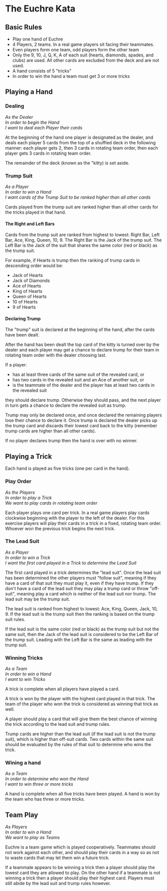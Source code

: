 # The Euchre Kata
## Basic Rules
* Play one hand of Euchre
* 4 Players, 2 teams.  In a real game players sit facing their teammates.
* Even players form one team, odd players form the other team
* Only the 9, 10, J, Q, K, A of each suit (hearts, diamonds, spades, and clubs) are used.  All other cards are excluded from the deck and are not used.
* A hand consists of 5 "tricks"
* In order to win the hand a team must get 3 or more tricks

## Playing a Hand

### Dealing

_As the Dealer_<br />
_In order to begin the Hand_<br />
_I want to deal each Player their cards_<br />

At the beginning of the hand one player is designated as the dealer, and deals each player 5 cards from the top of a shuffled deck in the following manner: each player gets 2, then 3 cards in rotating team order, then each player gets 3 cards in rotating team order.

The remainder of the deck (known as the "kitty) is set aside.

### Trump Suit

_As a Player_<br />
_In order to win a Hand_<br />
_I want cards of the Trump Suit to be ranked higher than all other cards_<br />

Cards played from the trump suit are ranked higher than all other cards for the tricks played in that hand.

#### The Right and Left Bars
Cards from the trump suit are ranked from highest to lowest: Right Bar, Left Bar, Ace, King, Queen, 10, 9. The Right Bar is the Jack of the trump suit.  The Left Bar is the Jack of the suit that shares the same color (red or black) as the trump suit.

For example, if Hearts is trump then the ranking of trump cards in descending order would be:
* Jack of Hearts
* Jack of Diamonds
* Ace of Hearts
* King of Hearts
* Queen of Hearts
* 10 of Hearts
* 9 of Hearts

#### Declaring Trump
The "trump" suit is declared at the beginning of the hand, after the cards have been dealt.

After the hand has been dealt the top card of the kitty is turned over by the dealer and each player may get a chance to declare trump for their team in rotating team order with the dealer choosing last.  

If a player:
* has at least three cards of the same suit of the revealed card, or
* has two cards in the revealed suit and an Ace of another suit, or
* is the teammate of the dealer and the player has at least two cards in the revealed suit

they should declare trump.  Otherwise they should pass, and the next player in turn gets a chance to declare the revealed suit as trump.

Trump may only be declared once, and once declared the remaining players lose their chance to declare it. Once trump is declared the dealer picks up the trump card and discards their lowest card back to the kitty (remember trump cards are higher than all other cards).

If no player declares trump then the hand is over with no winner.

## Playing a Trick
Each hand is played as five tricks (one per card in the hand).  
### Play Order

_As the Players_<br />
_In order to play a Trick_<br />
_We want to play cards in rotating team order_<br />

Each player plays one card per trick. In a real game players play cards clockwise beginning with the player to the left of the dealer. For this exercise players will play their cards in a trick in a fixed, rotating team order. Whoever won the previous trick begins the next trick.  

### The Lead Suit

_As a Player_<br />
_In order to win a Trick_<br />
_I want the first card played in a Trick to determine the Lead Suit_<br />

The first card played in a trick determines the "lead suit".  Once the lead suit has been determined the other players must "follow suit", meaning if they have a card of that suit they must play it, even if they have trump.  If they don't have a card of the lead suit they may play a trump card or throw "off-suit", meaning play a card which is neither of the lead suit nor trump.  The lead suit may be the trump suit.  

The lead suit is ranked from highest to lowest: Ace, King, Queen, Jack, 10, 9.  If the lead suit is the trump suit then the ranking is based on the trump suit rules.  

If the lead suit is the same color (red or black) as the trump suit but not the same suit, then the Jack of the lead suit is considered to be the Left Bar of the trump suit. Leading with the Left Bar is the same as leading with the trump suit.

### Winning Tricks

_As a Team_<br />
_In order to win a Hand_<br />
_I want to win Tricks_<br />

A trick is complete when all players have played a card.

A trick is won by the player with the highest card played in that trick. The team of the player who won the trick is considered as winning that trick as well.

A player should play a card that will give them the best chance of winning the trick according to the lead suit and trump rules.

Trump cards are higher than the lead suit (if the lead suit is not the trump suit), which is higher than off-suit cards.  Two cards within the same suit should be evaluated by the rules of that suit to determine who wins the trick.

### Wining a hand
_As a Team_<br />
_In order to determine who won the Hand_<br />
_I want to win three or more tricks_<br />

A hand is complete when all five tricks have been played. A hand is won by the team who has three or more tricks.

## Team Play

_As Players_<br />
_In order to win a Hand_<br />
_We want to play as Teams_<br />

Euchre is a team game which is played cooperatively.  Teammates should not work against each other, and should play their cards in a way so as not to waste cards that may let them win a future trick.  

If a teammate appears to be winning a trick then a player should play the lowest card they are allowed to play. On the other hand if a teammate is not winning a trick then a player should play their highest card. Players must still abide by the lead suit and trump rules however.
